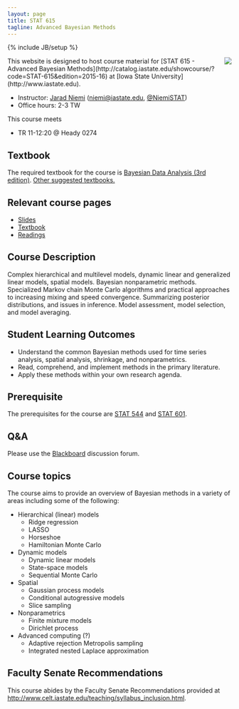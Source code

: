 ```yaml
---
layout: page
title: STAT 615
tagline: Advanced Bayesian Methods
---
```

{% include JB/setup %}

<img src="http://upload.wikimedia.org/wikipedia/commons/thumb/e/ed/Bayes_icon.svg/200px-Bayes_icon.svg.png" align="right" />
This website is designed to host course material for [STAT 615 - Advanced Bayesian Methods](http://catalog.iastate.edu/showcourse/?code=STAT-615&edition=2015-16) at [Iowa State University](http://www.iastate.edu).

- Instructor: [Jarad Niemi](http://jarad.me) (<niemi@iastate.edu>, [@NiemiSTAT](https://twitter.com/NiemiSTAT))
- Office hours: 2-3 TW

This course meets

- TR 11-12:20 @ Heady 0274

## Textbook

The required textbook for the course is [Bayesian Data Analysis (3rd edition)](http://www.amazon.com/gp/product/1439840954/ref=as_li_tl?ie=UTF8&camp=1789&creative=390957&creativeASIN=1439840954&linkCode=as2&tag=jarnieassprod-20&linkId=3HFCNUPX52YW2EVV). [Other suggested textbooks.](textbook.html)

## Relevant course pages

- [Slides](slides.html)
- [Textbook](textbook.html)
- [Readings](readings.html)

## Course Description

Complex hierarchical and multilevel models, dynamic linear and generalized linear models, spatial models. Bayesian nonparametric methods. Specialized Markov chain Monte Carlo algorithms and practical approaches to increasing mixing and speed convergence. Summarizing posterior distributions, and issues in inference. Model assessment, model selection, and model averaging.

## Student Learning Outcomes

- Understand the common Bayesian methods used for time series analysis, spatial analysis, shrinkage, and nonparametrics. 
- Read, comprehend, and implement methods in the primary literature. 
- Apply these methods within your own research agenda. 

## Prerequisite

The prerequisites for the course are [STAT 544](http://catalog.iastate.edu/showcourse/?code=STAT-544&edition=2014-15) and [STAT 601](http://catalog.iastate.edu/showcourse/?code=STAT-601&edition=2014-15). 


## Q&A

Please use the [Blackboard](http://bb.its.iastate.edu/) discussion forum. 

## Course topics 

The course aims to provide an overview of Bayesian methods in a variety of areas including some of the following:

- Hierarchical (linear) models
  - Ridge regression
  - LASSO
  - Horseshoe
  - Hamiltonian Monte Carlo
- Dynamic models
  - Dynamic linear models
  - State-space models
  - Sequential Monte Carlo
- Spatial
  - Gaussian process models
  - Conditional autogressive models
  - Slice sampling
- Nonparametrics
  - Finite mixture models
  - Dirichlet process
- Advanced computing (?)
  - Adaptive rejection Metropolis sampling
  - Integrated nested Laplace approximation

## Faculty Senate Recommendations

This course abides by the Faculty Senate Recommendations provided at <http://www.celt.iastate.edu/teaching/syllabus_inclusion.html>.

